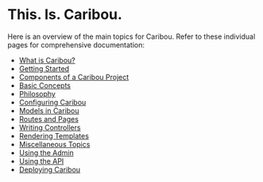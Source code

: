 # This. Is. Caribou.

Here is an overview of the main topics for Caribou.  Refer to these
individual pages for comprehensive documentation:

* [What is Caribou?](/what-is-caribou.html)
* [Getting Started](/getting-started.html)
* [Components of a Caribou Project](/components.html)
* [Basic Concepts](/basic-concepts.html)
* [Philosophy](/philosophy.html)
* [Configuring Caribou](/configuring.html)
* [Models in Caribou](/models.html)
* [Routes and Pages](/routes.html)
* [Writing Controllers](/controllers.html)
* [Rendering Templates](/templates.html)
* [Miscellaneous Topics](/misc.html)
* [Using the Admin](/tutorial.html)
* [Using the API](/api.html)
* [Deploying Caribou](/deploying.html)
